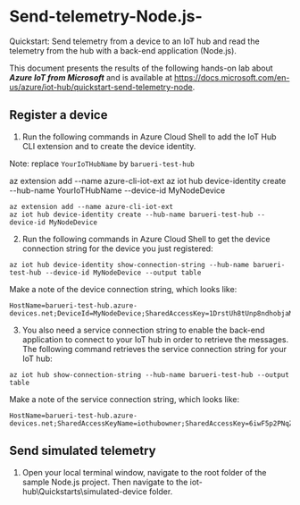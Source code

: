 # Send-telemetry-Node.js-
Quickstart: Send telemetry from a device to an IoT hub and read the telemetry from the hub with a back-end application (Node.js).   

This document presents the results of the following hands-on lab about ***Azure IoT from Microsoft*** and is available at https://docs.microsoft.com/en-us/azure/iot-hub/quickstart-send-telemetry-node.     


## Register a device
1. Run the following commands in Azure Cloud Shell to add the IoT Hub CLI extension and to create the device identity.

Note: replace `YourIoTHubName` by `barueri-test-hub`


az extension add --name azure-cli-iot-ext
az iot hub device-identity create --hub-name YourIoTHubName --device-id MyNodeDevice

```
az extension add --name azure-cli-iot-ext
az iot hub device-identity create --hub-name barueri-test-hub --device-id MyNodeDevice         
```


2. Run the following commands in Azure Cloud Shell to get the device connection string for the device you just registered:     

```
az iot hub device-identity show-connection-string --hub-name barueri-test-hub --device-id MyNodeDevice --output table     
```

Make a note of the device connection string, which looks like:       

```
HostName=barueri-test-hub.azure-devices.net;DeviceId=MyNodeDevice;SharedAccessKey=1DrstUh8tUnp8ndhobjaMYo4mbN4gYhm5pkdtzg2dms=
```

3. You also need a service connection string to enable the back-end application to connect to your IoT hub in order to retrieve the messages. The following command retrieves the service connection string for your IoT hub:     

```
az iot hub show-connection-string --hub-name barueri-test-hub --output table       
```

Make a note of the service connection string, which looks like:      

```
HostName=barueri-test-hub.azure-devices.net;SharedAccessKeyName=iothubowner;SharedAccessKey=6iwF5p2PNqZrBxejs3FZPNlfPkznrUton9Dlnp0Kz/Y=
```

## Send simulated telemetry
1. Open your local terminal window, navigate to the root folder of the sample Node.js project. Then navigate to the iot-hub\Quickstarts\simulated-device folder.    

